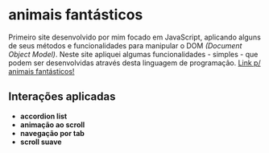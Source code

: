 # animais fantásticos

Primeiro site desenvolvido por mim focado em JavaScript, aplicando alguns de seus métodos e funcionalidades para manipular o DOM *(Document Object Model)*. Neste site apliquei algumas funcionalidades - simples - que podem ser desenvolvidas através desta linguagem de programação.
[Link p/ animais fantásticos!](https://pedrohenriquesampaionovaes.github.io/animais-fantasticos/)

## Interações aplicadas
- **accordion list**
- **animação ao scroll**
- **navegação por tab** 
- **scroll suave**